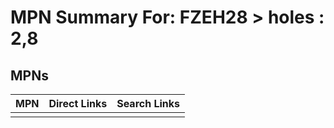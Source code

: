 



# MPN Summary For: FZEH28 > holes : 2,8

## MPNs
  

|MPN|Direct Links|Search Links|
| :--- | :--- | :--- |
||||
